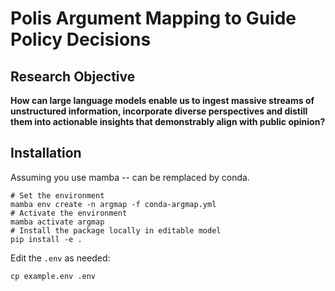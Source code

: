 # Polis Argument Mapping to Guide Policy Decisions

## Research Objective

**How can large language models enable us to ingest massive streams of unstructured information, incorporate diverse perspectives and distill them into actionable insights that demonstrably align with public opinion?**

## Installation

Assuming you use mamba -- can be remplaced by conda.

```
# Set the environment
mamba env create -n argmap -f conda-argmap.yml
# Activate the environment
mamba activate argmap
# Install the package locally in editable model
pip install -e .
```

Edit the `.env` as needed:
```
cp example.env .env
```